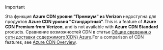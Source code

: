> [!IMPORTANT]
> <span data-ttu-id="380a4-101">Эта функция **Azure CDN уровня "Премиум" из Verizon** недоступна для продуктов **Azure CDN уровня "Стандартный"**.</span><span class="sxs-lookup"><span data-stu-id="380a4-101">This is a feature of **Azure CDN Premium from Verizon**, and is not available with **Azure CDN Standard** products.</span></span>  <span data-ttu-id="380a4-102">Сравнение возможностей CDN в статье [Общие сведения о сети доставки содержимого(CDN) Azure](../articles/cdn/cdn-overview.md#azure-cdn-features).</span><span class="sxs-lookup"><span data-stu-id="380a4-102">For a comparison of CDN features, see [Azure CDN Overview](../articles/cdn/cdn-overview.md#azure-cdn-features).</span></span> 
> 
> 

